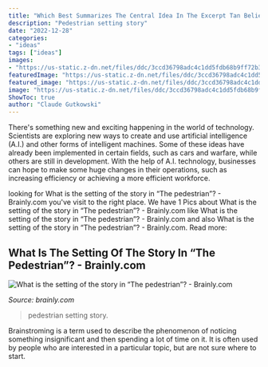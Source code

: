 ```yaml
---
title: "Which Best Summarizes The Central Idea In The Excerpt Tan Believes - Pedestrian Setting Story"
description: "Pedestrian setting story"
date: "2022-12-28"
categories:
- "ideas"
tags: ["ideas"]
images:
- "https://us-static.z-dn.net/files/ddc/3ccd36798adc4c1dd5fdb68b9ff72b37.png"
featuredImage: "https://us-static.z-dn.net/files/ddc/3ccd36798adc4c1dd5fdb68b9ff72b37.png"
featured_image: "https://us-static.z-dn.net/files/ddc/3ccd36798adc4c1dd5fdb68b9ff72b37.png"
image: "https://us-static.z-dn.net/files/ddc/3ccd36798adc4c1dd5fdb68b9ff72b37.png"
ShowToc: true
author: "Claude Gutkowski"
---
```



There's something new and exciting happening in the world of technology. Scientists are exploring new ways to create and use artificial intelligence (A.I.) and other forms of intelligent machines. Some of these ideas have already been implemented in certain fields, such as cars and warfare, while others are still in development. With the help of A.I. technology, businesses can hope to make some huge changes in their operations, such as increasing efficiency or achieving a more efficient workforce.

	

		
looking for What is the setting of the story in “The pedestrian”? - Brainly.com you've visit to the right place. We have 1 Pics about What is the setting of the story in “The pedestrian”? - Brainly.com like What is the setting of the story in “The pedestrian”? - Brainly.com and also What is the setting of the story in “The pedestrian”? - Brainly.com. Read more:
		
    
## What Is The Setting Of The Story In “The Pedestrian”? - Brainly.com

<img loading=lazy src="https://us-static.z-dn.net/files/ddc/3ccd36798adc4c1dd5fdb68b9ff72b37.png" onerror="this.onerror=null;this.src='https://tse4.mm.bing.net/th?id=OIP.O6GbBsy6IOeRgqfwQlmkpQHaHa&amp;pid=15.1';" alt="What is the setting of the story in “The pedestrian”? - Brainly.com">

_Source: brainly.com_

>pedestrian setting story. 

	

Brainstroming is a term used to describe the phenomenon of noticing something insignificant and then spending a lot of time on it. It is often used by people who are interested in a particular topic, but are not sure where to start.

